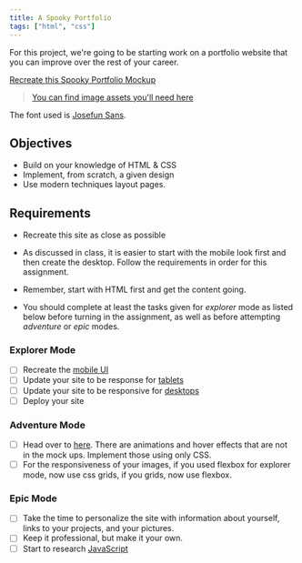 ```yaml
---
title: A Spooky Portfolio
tags: ["html", "css"]
---
```


For this project, we're going to be starting work on a portfolio website that
you can improve over the rest of your career.

[Recreate this Spooky Portfolio Mockup](https://github.com/suncoast-devs/handbook/blob/master/curriculum/fundamentals/modules/html-css/projects/mobile.png?raw=true)

> [You can find image assets you'll need here](https://github.com/suncoast-devs/handbook/tree/master/curriculum/fundamentals/modules/html-css/projects/assets)

The font used is [Josefun Sans](https://fonts.google.com/specimen/Josefin+Sans).

## Objectives

- Build on your knowledge of HTML & CSS
- Implement, from scratch, a given design
- Use modern techniques layout pages.

## Requirements

- Recreate this site as close as possible

- As discussed in class, it is easier to start with the mobile look first and
  then create the desktop. Follow the requirements in order for this assignment.

- Remember, start with HTML first and get the content going.

- You should complete at least the tasks given for _explorer_ mode as listed
  below before turning in the assignment, as well as before attempting
  _adventure_ or _epic_ modes.

### Explorer Mode

- [ ] Recreate the
      [mobile UI](https://github.com/suncoast-devs/handbook/blob/master/curriculum/fundamentals/modules/html-css/projects/mobile.png?raw=true)
- [ ] Update your site to be response for
      [tablets](https://github.com/suncoast-devs/handbook/blob/master/curriculum/fundamentals/modules/html-css/projects/tablet.png?raw=true)
- [ ] Update your site to be responsive for
      [desktops](https://github.com/suncoast-devs/handbook/blob/master/curriculum/fundamentals/modules/html-css/projects/desktop.png?raw=true)
- [ ] Deploy your site

### Adventure Mode

- [ ] Head over to [here](https://halloween-portfolio-markdewey.netlify.com/).
      There are animations and hover effects that are not in the mock ups.
      Implement those using only CSS.
- [ ] For the responsiveness of your images, if you used flexbox for explorer
      mode, now use css grids, if you grids, now use flexbox.

### Epic Mode

- [ ] Take the time to personalize the site with information about yourself,
      links to your projects, and your pictures.
- [ ] Keep it professional, but make it your own.
- [ ] Start to research
      [JavaScript](https://developer.mozilla.org/en-US/docs/Web/JavaScript)
